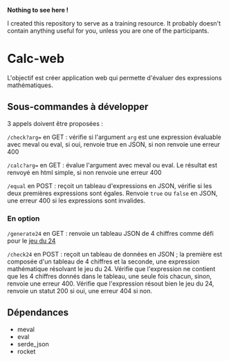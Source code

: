 **Nothing to see here !**

I created this repository to serve as a training resource. It probably doesn't contain anything useful for you, unless you are one of the participants.

# Calc-web

L'objectif est créer application web qui permette d'évaluer des expressions mathématiques.

## Sous-commandes à développer

3 appels doivent être proposées :

`/check?arg=` en GET
: vérifie si l'argument `arg` est une expression évaluable avec meval ou eval, si oui, renvoie true en JSON, si non renvoie une erreur 400

`/calc?arg=` en GET
: évalue l'argument avec meval ou eval. Le résultat est renvoyé en html simple, si non renvoie une erreur 400

`/equal` en POST
: reçoit un tableau d'expressions en JSON, vérifie si les deux premières expressions sont égales. Renvoie `true` ou `false` en JSON, une erreur 400 si les expressions sont invalides.

### En option

`/generate24` en GET
: renvoie un tableau JSON de 4 chiffres comme défi pour le [jeu du 24](https://en.wikipedia.org/wiki/24_(puzzle))

`/check24` en POST
: reçoit un tableau de données en JSON ; la première est composée d'un tableau de 4 chiffres et la seconde, une expression mathématique résolvant le jeu du 24. Vérifie que l'expression ne contient que les 4 chiffres donnés dans le tableau, une seule fois chacun, sinon, renvoie une erreur 400. Vérifie que l'expression résout bien le jeu du 24, renvoie un statut 200 si oui, une erreur 404 si non.

## Dépendances
- meval
- eval
- serde_json
- rocket
